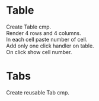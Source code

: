 Table
===
Create Table cmp.  
Render 4 rows and 4 columns.  
In each cell paste number of cell.  
Add only one click handler on table.  
On click show cell number.

Tabs
===
Create reusable Tab cmp.